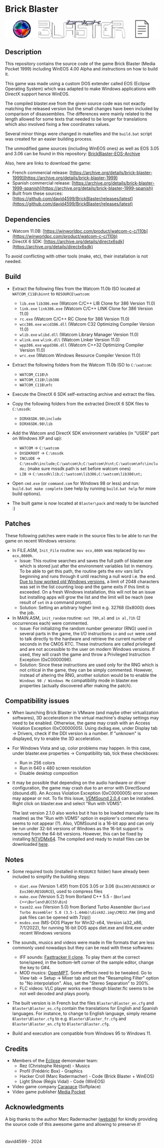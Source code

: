 # Brick Blaster

<img src="img/BrickBlaster_banner.png" alt="Brick Blaster Banner">

## Description
This repository contains the source code of the game Brick Blaster (Media Pocket 1999) including WinEOS 4.00 Alpha and instructions on how to build it.

This game was made using a custom DOS extender called EOS (Eclipse Operating System) which was adapted to make Windows applications with DirectX support hence WinEOS.

The compiled blaster.exe from the given source code was not exactly matching the released version but the small changes have been included by comparison of disassemblies.
The differences were mainly related to the length allowed for some texts that needed to be longer for translations which also involved fixing a few coordinates values.

Several minor things were changed in makefiles and the `build.bat` script was created for an easier building process.

The unmodified game sources (including WinEOS ones) as well as EOS 3.05 and 3.06 can be found in this repository: [BrickBlaster-EOS-Archive](https://github.com/david4599/BrickBlaster-EOS-Archive)

Also, here are links to download the game:
- French commercial release: [https://archive.org/details/brick-blaster-1999](https://archive.org/details/brick-blaster-1999)
- Spanish commercial release: [https://archive.org/details/brick-blaster-1999-spanish](https://archive.org/details/brick-blaster-1999-spanish)
- Built from these sources: [https://github.com/david4599/BrickBlaster/releases/latest](https://github.com/david4599/BrickBlaster/releases/latest)

## Dependencies
- Watcom 11.0B: [https://winworldpc.com/product/watcom-c-c/110b](https://winworldpc.com/product/watcom-c-c/110b)
- DirectX 6 SDK: [https://archive.org/details/directx6sdk](https://archive.org/details/directx6sdk)

To avoid conflicting with other tools (make, etc), their installation is not needed.

## Build
- Extract the following files from the Watcom 11.0b ISO located at `WATCOM_C11B\binnt` to `RESOURCE\watcom`:
  - `lib.exe` `lib386.exe` (Watcom C/C++ LIB Clone for 386 Version 11.0)
  - `link.exe` `link386.exe` (Watcom C/C++ LINK Clone for 386 Version 11.0)
  - `rc.exe` (Watcom C/C++ RC Clone for 386 Version 11.0)
  - `wcc386.exe` `wccd386.dll` (Watcom C32 Optimizing Compiler Version 11.0)
  - `wlib.exe` `wlibd.dll` (Watcom Library Manager Version 11.0)
  - `wlink.exe` `wlink.dll` (Watcom Linker Version 11.0)
  - `wpp386.exe` `wppd386.dll` (Watcom C++32 Optimizing Compiler Version 11.0)
  - `wrc.exe` (Watcom Windows Resource Compiler Version 11.0)

- Extract the following folders from the Watcom 11.0b ISO to `C:\watcom`:
  - `WATCOM_C11B\h`
  - `WATCOM_C11B\lib386`
  - `WATCOM_C11B\mfc`

- Execute the DirectX 6 SDK self-extracting archive and extract the files.

- Copy the following folders from the extracted DirectX 6 SDK files to `C:\mssdk`:
  - `DIRX6SDK.98\include`
  - `DIRX6SDK.98\lib`

- Add the Watcom and DirectX SDK environment variables (in "USER" part on Windows XP and up):
  - `WATCOM` -> `C:\watcom`
  - `DXSDKROOT` -> `C:\mssdk`
  - `INCLUDE` -> `C:\mssdk\include;C:\watcom\h;C:\watcom\h\nt;C:\watcom\mfc\include;` (make sure mssdk path is set before watcom ones)
  - `LIB` -> `C:\mssdk\lib;C:\watcom\lib386;C:\watcom\lib386\nt;`

- Open `cmd.exe` (or `command.com` for Windows 98 or less) and run: `build.bat make complete` (see help by running `build.bat help` for more build options).

- The built game is now located at `Blaster\pack` and ready to be launched :)

## Patches
These following patches were made in the source files to be able to run the game on recent Windows versions:
- In FILE.ASM, `Init_File` routine: `mov ecx,800h` was replaced by `mov ecx,8000h`.
  - Issue: This routine searches and saves the full path of blaster.exe which is stored just after the environment variables list in memory.
    To be able to get this path, the routine gets the env vars list's beginning and runs through it until reaching a null word i.e. the end.
    [Due to how worked old Windows versions](http://web.archive.org/web/20071020044153/http://support.microsoft.com/kb/906469), a limit of 2048 characters was set in the list counting loop and the game exits if this limit is exceeded.
    On a fresh Windows installation, this will not be an issue but installing apps will grow the list and the limit will be reach (see result of `set` in a command prompt).
  - Solution: Setting an arbitrary higher limit e.g. 32768 (0x8000) does the job.
- In MAIN.ASM, `init_random` routine: `out 70h,al` and `in al,71h` (2 occurrences each) were commented.
  - Issue: For initializing the random number generator (RNG) used in several parts in the game, the I/O instructions `in` and `out` were used to talk directly to the hardware and retrieve the current number of seconds in the CMOS RTC.
    These instructions are called privileged and are not accessible to the user on modern Windows versions.
    If used, they will crash the game and throw a Privileged Instruction Exception (0xC0000096).
  - Solution: Since these instructions are used only for the RNG which is not critical in the game, they can be simply commented.
    However, instead of altering the RNG, another solution would be to enable the `Windows 98 / Windows Me` compatibility mode in blaster.exe properties (actually discovered after making the patch).


## Compatibility issues
- When launching Brick Blaster in VMware (and maybe other virtualization softwares), 3D acceleration in the virtual machine's display settings may need to be enabled.
  Otherwise, the game may crash with an Access Violation Exception (0xC0000005).
  Using dxdiag.exe, under Display tab -> Drivers, check if the DDI version is a number.
  If "unknown" is displayed, try to enable the 3D acceleration.

- For Windows Vista and up, color problems may happen. In this case, under blaster.exe properties -> Compatibility tab, tick these checkboxes:
  - Run in 256 colors
  - Run in 640 x 480 screen resolution
  - Disable desktop composition

- It may be possible that depending on the audio hardware or driver configuration, the game may crash due to an error with DirectSound (dsound.dll).
  An Access Violation Exception (0xC0000005) error screen may appear or not.
  To fix this issue, [VDMSound 2.0.4](https://sourceforge.net/projects/vdmsound/files/VDMSound%20v2/2.0.4/) can be installed. Right click on blaster.exe and select "Run with VDMS".
  
  The last version 2.1.0 also works but it has to be loaded manually (see its readme) as the "Run with VDMS" option in explorer's context menu seems to not appear (?).
  Also, VDMSound is a 16-bit app and can only be run under 32-bit versions of Windows as the 16-bit support is removed from the 64-bit versions.
  However, this can be fixed by installing [NTVDMx64](https://github.com/leecher1337/ntvdmx64). The compiled and ready to install files can be downloaded [here](https://mendelson.org/ntvdmx64.html).

## Notes
- Some required tools (installed in `RESOURCE` folder) have already been included to simplify the building steps:
  - `diet.exe` (Version 1.45f) from EOS 3.05 or 3.06 (`Eos305\RESOURCE` or `Eos306\RESOURCE`), used to compress files
  - `make.exe` (Version 5.2) from Borland C++ 5.5 - (`Borland C++\Borland\BCC55\Bin`)
  - `tasm32.exe` (Version 5.0) from Borland Turbo Assembler (`Borland Turbo Assembler 5.0 (3.5-1.44mb)\disk02.img\CMD32.PAK` (img and pak files can be opened with 7zip))
  - `msdos.exe` (MS-DOS Player for Win32-x64, Version ia32_x86, 7/1/2022), for running 16-bit DOS apps diet.exe and llink.exe under recent Windows versions

- The sounds, musics and videos were made in file formats that are less commonly used nowadays but they can be read with these softwares:
  - IFF sounds: [Fasttracker II clone](https://16-bits.org/ft2.php). To play them at the correct tone/speed, in the bottom-left corner of the sample editor, change the key to G#4.
  - MOD musics: [OpenMPT](https://openmpt.org/). Some effects need to be tweaked. Go to View tab -> Setup -> Mixer tab and set the "Resampling Filter" option to "No interpolation". Also, set the "Stereo Separation" to 200%.
  - FLC videos: VLC player works even though blaster.flc seems to be not well decoded and plays poorly.

- The built version is in French but the files `Blaster\Blaster_en.cfg` and `Blaster\Blaster_es.cfg` contain the translations for English and Spanish languages.
  For instance, to change to English language, simply rename `Blaster\Blaster.cfg` to e.g. `Blaster\Blaster_fr.cfg` and `Blaster\Blaster_en.cfg` to `Blaster\Blaster.cfg`.

- Build and execution are compatible from Windows 95 to Windows 11.

## Credits
- Members of the [Eclipse](https://www.eclipse-game.com) demomaker team:
  - Rez (Christophe Résigné) - Musics
  - Profil (Frédéric Box) - Graphics
  - Hacker Croll (Marc Radermacher) - Code (Brick Blaster + WinEOS)
  - Light Show (Régis Vidal) - Code (WinEOS)
- Video game company [Carapace](https://www.abandonware-france.org/compagnies/carapace-82/) (Softplace)
- Video game publisher [Media Pocket](https://www.abandonware-france.org/compagnies/media-pocket-1019/)

## Acknowledgments
A big thanks to the author Marc Radermacher ([website](https://www.edromel.com)) for kindly providing the source code of this awesome game and allowing to preserve it!

#
david4599 - 2024
